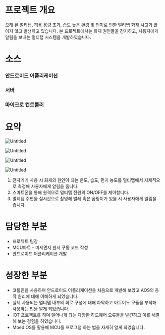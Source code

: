 # 프로젝트 개요

오래 된 멀티탭, 허용 용량 초과, 습도 높은 환경 및 먼지로 인한 멀티탭 화재 사고가 끊이지 않고 발생하고 있습니다. 본 프로젝트에서는 화재 원인들을 감지하고, 사용자에게 알림을 보내는 멀티탭 시스템을 개발하였습니다.

# 소스

### 안드로이드 어플리케이션

[](https://github.com/songpink/Safe-Multitap-System/tree/master/AndroidApplication)

### 서버

[](https://github.com/songpink/Safe-Multitap-System/tree/master/c_server)

### 마이크로 컨트롤러

[](https://github.com/songpink/Safe-Multitap-System/tree/master/stm32_source)

# 요약

![Untitled](https://prod-files-secure.s3.us-west-2.amazonaws.com/a0ebfd49-c991-4e27-b317-84a47cac33a6/af4d198b-e595-40f5-b51b-70bbeba457fc/Untitled.png)

![Untitled](https://prod-files-secure.s3.us-west-2.amazonaws.com/a0ebfd49-c991-4e27-b317-84a47cac33a6/37469a94-289a-430b-93ff-29305c78343c/Untitled.jpeg)

![Untitled](https://prod-files-secure.s3.us-west-2.amazonaws.com/a0ebfd49-c991-4e27-b317-84a47cac33a6/0a30a14c-7f8c-4de2-a0a5-e32c4e68b2fb/Untitled.jpeg)

![Untitled](https://prod-files-secure.s3.us-west-2.amazonaws.com/a0ebfd49-c991-4e27-b317-84a47cac33a6/1385880f-5e78-4f85-a31a-69b493294e2c/Untitled.jpeg)

1. 전자기기 사용 시 화재의 원인이 되는 온도, 습도, 먼지 농도를 멀티탭에서 자체적으로 측정해 사용자에게 알림을 줍니다.
2. 스마트폰을 통해 원격으로 멀티탭 전원의 ON/OFF를 제어합니다.
3. 멀티탭 주변을 실시간으로 촬영해 벌레 혹은 곰팡이가 있을 시 사용자에게 알림을 줍니다.

# 담당한 부분

- 프로젝트 팀장
- MCU파트 - 미세먼지 센서 구동 코드 작성
- 안드로이드 어플리케이션 개발

# 성장한 부분

- 코틀린을 사용하여 안드로이드 어플리케이션을 처음으로 개발해 보았고 AOS의 동작 원리에 대해 이해하게 되었습니다.
- 실제 사용되는 멀티탭 내부의 회로 구성에 대해 파악하고 아두이노 모듈을 부착해 사용하는 법을 알게 되었습니다.
- IOT 프로젝트를 하며 일어나게 되는 다양한 하드웨어 오류들을 발견하고 이를 해결해 보는 경험을 하였습니다.
- Mbed OS를 활용해 MCU를 프로그램 하는 법을 자세히 알게 되었습니다.
